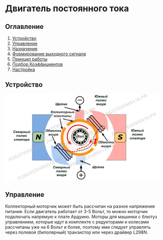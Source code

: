 # Двигатель постоянного тока

## Оглавление
1. [Устройство](#device)
2. [Управление](#control)
3. [Назначение](#appointment)
4. [Формирование выходного сигнала](#output)
5. [Принцип работы](#howwork)
6. [Подбор Коэффициентов](#coeff)
7. [Настройка](#settings)

<a name="device"></a>
## Устройство

![](images/device.jpg)


<a name="control"></a>
## Управление

Коллекторный моторчик может быть рассчитан на разное напряжения питания. Если двигатель работает от 3-5 Вольт, то можно моторчик подключать напрямую к плате Ардуино. Моторы для машинки с блютуз управлением, которые идут в комплекте с редукторами и колесами рассчитаны уже на 6 Вольт и более, поэтому ими следует управлять через полевой (биполярный) транзистор или через драйвер L298N.
